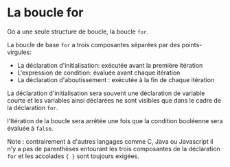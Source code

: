 # La boucle for
Go a une seule structure de boucle, la boucle `for`.

La boucle de base `for` a trois composantes séparées par des points-virgules:

- La déclaration d'initialisation: exécutée avant la première itération
- L'expression de condition: évaluée avant chaque itération
- La déclaration d'aboutissement : exécutée à la fin de chaque itération

La déclaration d'initialisation sera souvent une déclaration de variable courte et les variables ainsi déclarées ne sont visibles que dans le cadre de la déclaration `for`.

l'Itération de la boucle sera arrêtée une fois que la condition booléenne sera évaluée à `false`.

Note : contrairement à d'autres langages comme C, Java ou Javascript il n'y a pas de parenthèses entourant les trois composantes de la déclaration `for` et les accolades `{ }` sont toujours exigées.

